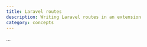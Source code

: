```yaml
---
title: Laravel routes
description: Writing Laravel routes in an extension
category: concepts
---
```


...
